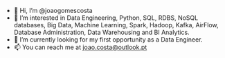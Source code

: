 - 👋 Hi, I’m @joaogomescosta
- 👀 I’m interested in Data Engineering, Python, SQL, RDBS, NoSQL databases, Big Data, Machine Learning, Spark, Hadoop, Kafka, AirFlow, Database Administration, Data       Warehousing and BI Analytics.
- 🌱 I’m currently looking for my first opportunity as a Data Engineer.
- 📫 You can reach me at joao.costa@outlook.pt
